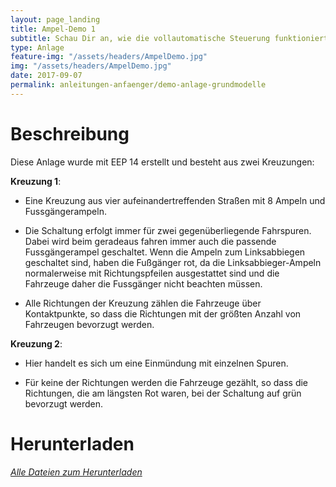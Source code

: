 ```yaml
---
layout: page_landing
title: Ampel-Demo 1
subtitle: Schau Dir an, wie die vollautomatische Steuerung funktioniert. Diese Anlage wurde ausschließlich mit Grundmodellen aus EEP&nbsp;14 erstellt.
type: Anlage
feature-img: "/assets/headers/AmpelDemo.jpg"
img: "/assets/headers/AmpelDemo.jpg"
date: 2017-09-07
permalink: anleitungen-anfaenger/demo-anlage-grundmodelle
---
```


# Beschreibung

Diese Anlage wurde mit EEP 14 erstellt und besteht aus zwei Kreuzungen:

__Kreuzung 1__:

* Eine Kreuzung aus vier aufeinandertreffenden Straßen mit 8 Ampeln und Fussgängerampeln.

* Die Schaltung erfolgt immer für zwei gegenüberliegende Fahrspuren.
Dabei wird beim geradeaus fahren immer auch die passende Fussgängerampel geschaltet.
Wenn die Ampeln zum Linksabbiegen geschaltet sind, haben die Fußgänger rot, da die Linksabbieger-Ampeln normalerweise mit Richtungspfeilen ausgestattet sind und die Fahrzeuge daher die Fussgänger nicht beachten müssen.

* Alle Richtungen der Kreuzung zählen die Fahrzeuge über Kontaktpunkte, so dass die Richtungen mit der größten Anzahl von Fahrzeugen bevorzugt werden.

__Kreuzung 2__:

+ Hier handelt es sich um eine Einmündung mit einzelnen Spuren.

* Für keine der Richtungen werden die Fahrzeuge gezählt, so dass die Richtungen, die am längsten Rot waren, bei der Schaltung auf grün bevorzugt werden.

# Herunterladen

_[Alle Dateien zum Herunterladen](https://github.com/Andreas-Kreuz/ak-lua-bibliothek-fuer-eep/releases)_
